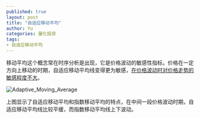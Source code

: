 ```yaml
---
published: true
layout: post
title: "自适应移动平均"
author: Yu
categories: 量化投资
tags:
- 自适应移动平均
---
```


移动平均这个概念常在时序分析是出现，它是价格波动的敏感性指标。价格在一定方向上移动的时期，自适应移动平均线变得更为敏感，<u>在价格波动时对价格走势的敏感程度不大</u>。

![Adaptive_Moving_Average](https://i.imgur.com/vV8PfzW.gif)

上图显示了自适应移动平均和指数移动平均的特点，在中间一段价格波动时期，自适应移动平均线比较平缓，而指数移动平均线上下波动。
